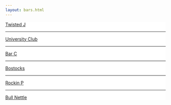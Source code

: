 ```yaml
---
layout: bars.html
---
```


<div style="background-color: #fff;">
<div class="latest-edition-container">
  <a class="latest-edition-article-link" href="">Twisted J</a>
  <hr>
  <a class="latest-edition-article-link" href="">University Club</a>
  <hr>
  <a class="latest-edition-article-link" href="">Bar C</a>
  <hr>
  <a class="latest-edition-article-link" href="">Bostocks</a>
  <hr>
  <a class="latest-edition-article-link" href="">Rockin P</a>
  <hr>
  <a class="latest-edition-article-link" href="https://www.google.com/maps/dir//Bull+Nettle+Sports+Bar+%26+Billiards,+West+South+Loop,+Stephenville,+TX/@32.2133494,-98.2190537,13z/data=!4m7!4m6!1m1!4e2!1m2!1m1!1s0x8651b6ca2b27d785:0xb2b73d77a326c756!3e0?authuser=0&hl=en">Bull Nettle</a>
</div>
</div>